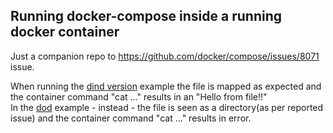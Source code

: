 ## Running docker-compose inside a running docker container
Just a companion repo to https://github.com/docker/compose/issues/8071 issue.

When running the [dind version](./run-dind.sh) example the file is mapped as expected and the container command "cat ..." results in an "Hello from file!!"  
In the [dod](./run-dod.sh) example - instead - the file is seen as a directory(as per reported issue) and the container command "cat ..." results in error. 
